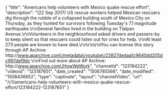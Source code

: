 {
    "title": "Americans help volunteers with Mexico quake rescue effort",
    "description": "(22 Sep 2017) US rescue workers helped Mexican rescuers dig through the rubble of a collapsed building south of Mexico City on Thursday, as they hunted for survivors following Tuesday's 7.1 magnitude earthquake.\r\nSeveral families lived in the building on Tlalpan Avenue.\r\nVolunteers in the neighbourhood asked drivers and passers-by to keep silent so that rescuers could listen out for cries for help. \r\nAt least 273 people are known to have died.\r\n\r\n\r\nYou can license this story through AP Archive: http:\/\/www.aparchive.com\/metadata\/youtube\/23827dedaa1c9640dd205dc997daf9dc \r\nFind out more about AP Archive: http:\/\/www.aparchive.com\/HowWeWork",
    "channelid": "123184222",
    "videoid": "123187651",
    "date_created": "1506785566",
    "date_modified": "1508436652",
    "type": "captivate",
    "layout": "channelVideo",
    "url": "\/c1\/americans-help-volunteers-with-mexico-quake-rescue-effort\/123184222-123187651"
}